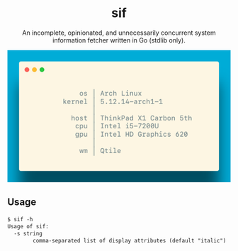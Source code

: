 <div style="text-align: center">

# sif

An incomplete, opinionated, and unnecessarily concurrent
system information fetcher written in Go (stdlib only).

![sif screenshot](assets/carbon.png)

</div>

## Usage

```console
$ sif -h
Usage of sif:
  -s string
    	comma-separated list of display attributes (default "italic")
```
